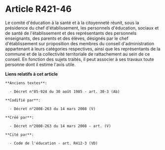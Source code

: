# Article R421-46

Le comité d'éducation à la santé et à la citoyenneté réunit, sous la présidence du chef d'établissement, les personnels
d'éducation, sociaux et de santé de l'établissement et des représentants des personnels enseignants, des parents et des
élèves, désignés par le chef d'établissement sur proposition des membres du conseil d'administration appartenant à leurs
catégories respectives, ainsi que les représentants de la commune et de la collectivité territoriale de rattachement au sein
de ce conseil. En fonction des sujets traités, il peut associer à ses travaux toute personne dont il estime l'avis utile.

**Liens relatifs à cet article**

	**Anciens textes**:

	  - Décret n°85-924 du 30 août 1985 - art. 30-3 (Ab)

	**Codifié par**:

	  - Décret n°2008-263 du 14 mars 2008 (V)

	**Créé par**:

	  - Décret n°2008-263 du 14 mars 2008 - art. (V)

	**Cité par**:

	  - Code de l'éducation - art. R412-3 (VD)
